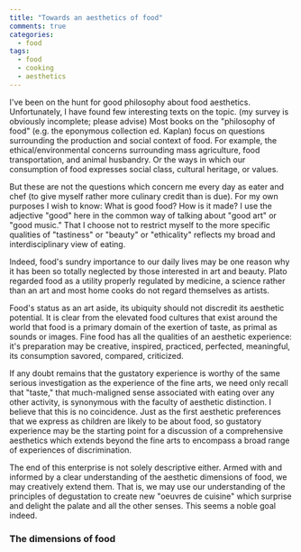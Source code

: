 ```yaml
---
title: "Towards an aesthetics of food"
comments: true
categories: 
  - food
tags:
  - food
  - cooking
  - aesthetics
---
```


I've been on the hunt for good philosophy about food aesthetics. Unfortunately, I have found few interesting texts on the topic. (my survey is obviously incomplete; please advise) Most books on the "philosophy of food" (e.g. the eponymous collection ed. Kaplan) focus on questions surrounding the production and social context of food. For example, the ethical/environmental concerns surrounding mass agriculture, food transportation, and animal husbandry. Or the ways in which our consumption of food expresses social class, cultural heritage, or values.

But these are not the questions which concern me every day as eater and chef (to give myself rather more culinary credit than is due). For my own purposes I wish to know: What is good food? How is it made? I use the adjective "good" here in the common way of talking about "good art" or "good music." That I choose not to restrict myself to the more specific qualities of "tastiness" or "beauty" or "ethicality" reflects my broad and interdisciplinary view of eating.

Indeed, food's sundry importance to our daily lives may be one reason why it has been so totally neglected by those interested in art and beauty. Plato regarded food as a utility properly regulated by medicine, a science rather than an art and most home cooks do not regard themselves as artists.

Food's status as an art aside, its ubiquity should not discredit its aesthetic potential. It is clear from the elevated food cultures that exist around the world that food is a primary domain of the exertion of taste, as primal as sounds or images. Fine food has all the qualities of an aesthetic experience: it's preparation may be creative, inspired, practiced, perfected, meaningful, its consumption savored, compared, criticized.

If any doubt remains that the gustatory experience is worthy of the same serious investigation as the experience of the fine arts, we need only recall that "taste," that much-maligned sense associated with eating over any other activity, is synonymous with the faculty of aesthetic distinction. I believe that this is no coincidence. Just as the first aesthetic preferences that we express as children are likely to be about food, so gustatory experience may be the starting point for a discussion of a comprehensive aesthetics which extends beyond the fine arts to encompass a broad range of experiences of discrimination.

The end of this enterprise is not solely descriptive either. Armed with and informed by a clear understanding of the aesthetic dimensions of food, we may creatively extend them. That is, we may use our understanding of the principles of degustation to create new "oeuvres de cuisine" which surprise and delight the palate and all the other senses. This seems a noble goal indeed.

### The dimensions of food


